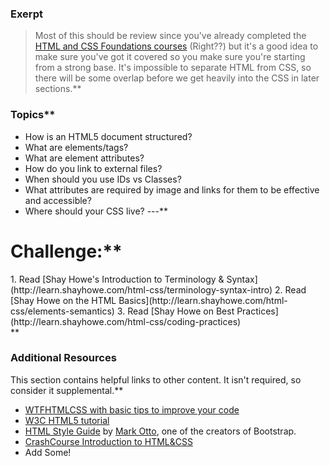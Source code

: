 ### Exerpt
>Most of this should be review since you've already completed the [HTML and CSS Foundations courses](/courses/foundations#html-foundations) (Right??) but it's a good idea to make sure you've got it covered so you make sure you're starting from a strong base.  It's impossible to separate HTML from CSS, so there will be some overlap before we get heavily into the CSS in later sections.**


###  Topics**


* How is an HTML5 document structured?
* What are elements/tags?
* What are element attributes?
* How do you link to external files?
* When should you use IDs vs Classes?
* What attributes are required by image and links for them to be effective and accessible?
* Where should your CSS live?
---**


# Challenge:**


<div class="lesson-content__panel" markdown="1">
1. Read [Shay Howe's Introduction to Terminology & Syntax](http://learn.shayhowe.com/html-css/terminology-syntax-intro)
2. Read [Shay Howe on the HTML Basics](http://learn.shayhowe.com/html-css/elements-semantics)
3. Read [Shay Howe on Best Practices](http://learn.shayhowe.com/html-css/coding-practices)
</div>**


### Additional Resources
This section contains helpful links to other content. It isn't required, so consider it supplemental.**


* [WTFHTMLCSS with basic tips to improve your code](http://wtfhtmlcss.com/)
* [W3C HTML5 tutorial ](http://www.w3schools.com/html/default.asp)
* [HTML Style Guide](http://codeguide.co/#html) by [Mark Otto](https://github.com/mdo), one of the creators of Bootstrap.
* [CrashCourse Introduction to HTML&CSS](https://www.youtube.com/watch?v=QA0XpGhiz5w)
* Add Some!
